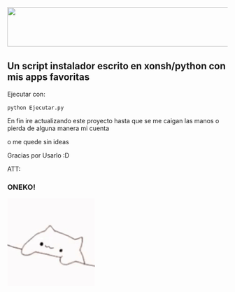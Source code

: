 
<img src="https://github.com/Tom5521/Arch-Instalator/blob/816db2715873cf7cb4992c1ae094ad6df1fcd5a7/dev_Archives/Arch-Instalator.png" width="1180" height="90" />

## Un script instalador escrito en xonsh/python con mis apps favoritas

Ejecutar con:
```
python Ejecutar.py
```

En fin ire actualizando este proyecto hasta que se me caigan las manos o pierda de alguna manera mi cuenta

o me quede sin ideas 



Gracias por Usarlo :D


ATT:
### ONEKO!

<img src="https://github.com/Tom5521/Tom5521/blob/7b38d1501ba08da3475abfe4e0213d059445f33a/gato-BOOM.gif" width="200" height="200" />





